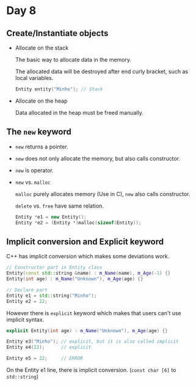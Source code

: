 # Day 8

## Create/Instantiate objects

- Allocate on the stack

  The basic way to allocate data in the memory.

  The allocated data will be destroyed after end curly bracket, such as local variables.

  ```cpp
  Entity entity("Minho"); // Stack
  ```

- Allocate on the heap

  Data allocated in the heap must be freed manually.

## The `new` keyword

- `new` returns a pointer.

- `new` does not only allocate the memory, but also calls constructor.

- `new` is operator.

- `new` vs. `malloc`

  `malloc` purely allocates memory (Use in C), `new` also calls constructor.

  `delete` vs. `free` have same relation.

  ```cpp
  Entity *e1 = new Entity();
  Entity *e2 = (Entity *)malloc(sizeof(Entity));
  ```

## Implicit conversion and Explicit keyword

C++ has implicit conversion which makes some deviations work.

```cpp
// Constructor part in Entity class
Entity(const std::string &name) : m_Name(name), m_Age(-1) {}
Entity(int age) : m_Name("Unknown"), m_Age(age) {}

// Declare part
Entity e1 = std::string("Minho");
Entity e2 = 22;
```

However there is `explicit` keyword which makes that users can't use implicit syntax.

```cpp
explicit Entity(int age) : m_Name("Unknown"), m_Age(age) {}

Entity e3("Minho"); // explicit, but it is also called implicit
Entity e4(22);      // explicit

Entity e5 = 22;     // ERROR
```

On the Entity e1 line, there is implicit conversion. (`const char [6]` to `std::string`)
